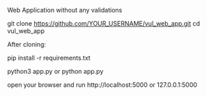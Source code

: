 
Web Application without any validations


git clone https://github.com/YOUR_USERNAME/vul_web_app.git
cd vul_web_app

After cloning:

pip install -r requirements.txt

python3 app.py  or python app.py

open your browser and run http://localhost:5000  or 127.0.0.1:5000
